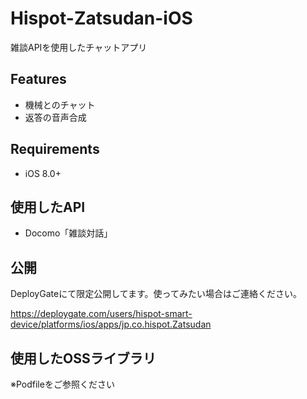 # Hispot-Zatsudan-iOS

雑談APIを使用したチャットアプリ

## Features

- 機械とのチャット
- 返答の音声合成

## Requirements

- iOS 8.0+

## 使用したAPI

- Docomo「雑談対話」

## 公開

DeployGateにて限定公開してます。使ってみたい場合はご連絡ください。

https://deploygate.com/users/hispot-smart-device/platforms/ios/apps/jp.co.hispot.Zatsudan

## 使用したOSSライブラリ

※Podfileをご参照ください


